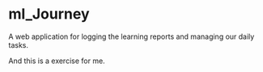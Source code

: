 # ml_Journey
 A web application for logging the learning reports and managing our daily tasks.

 And this is a exercise for me. 

